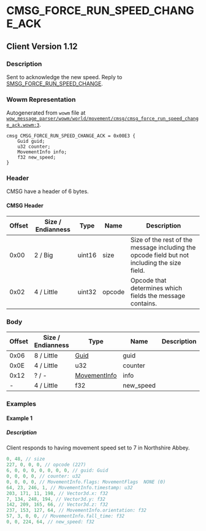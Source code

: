 # CMSG_FORCE_RUN_SPEED_CHANGE_ACK

## Client Version 1.12

### Description

Sent to acknowledge the new speed. Reply to [SMSG_FORCE_RUN_SPEED_CHANGE](./smsg_force_run_speed_change.md).

### Wowm Representation

Autogenerated from `wowm` file at [`wow_message_parser/wowm/world/movement/cmsg/cmsg_force_run_speed_change_ack.wowm:3`](https://github.com/gtker/wow_messages/tree/main/wow_message_parser/wowm/world/movement/cmsg/cmsg_force_run_speed_change_ack.wowm#L3).
```rust,ignore
cmsg CMSG_FORCE_RUN_SPEED_CHANGE_ACK = 0x00E3 {
    Guid guid;
    u32 counter;
    MovementInfo info;
    f32 new_speed;
}
```
### Header

CMSG have a header of 6 bytes.

#### CMSG Header

| Offset | Size / Endianness | Type   | Name   | Description |
| ------ | ----------------- | ------ | ------ | ----------- |
| 0x00   | 2 / Big           | uint16 | size   | Size of the rest of the message including the opcode field but not including the size field.|
| 0x02   | 4 / Little        | uint32 | opcode | Opcode that determines which fields the message contains.|

### Body

| Offset | Size / Endianness | Type | Name | Description | Comment |
| ------ | ----------------- | ---- | ---- | ----------- | ------- |
| 0x06 | 8 / Little | [Guid](../spec/packed-guid.md) | guid |  |  |
| 0x0E | 4 / Little | u32 | counter |  |  |
| 0x12 | ? / - | [MovementInfo](movementinfo.md) | info |  |  |
| - | 4 / Little | f32 | new_speed |  |  |

### Examples

#### Example 1

##### Description

Client responds to having movement speed set to 7 in Northshire Abbey.

```c
0, 48, // size
227, 0, 0, 0, // opcode (227)
6, 0, 0, 0, 0, 0, 0, 0, // guid: Guid
0, 0, 0, 0, // counter: u32
0, 0, 0, 0, // MovementInfo.flags: MovementFlags  NONE (0)
64, 23, 246, 1, // MovementInfo.timestamp: u32
203, 171, 11, 198, // Vector3d.x: f32
7, 134, 248, 194, // Vector3d.y: f32
142, 209, 165, 66, // Vector3d.z: f32
237, 153, 127, 64, // MovementInfo.orientation: f32
57, 3, 0, 0, // MovementInfo.fall_time: f32
0, 0, 224, 64, // new_speed: f32
```
